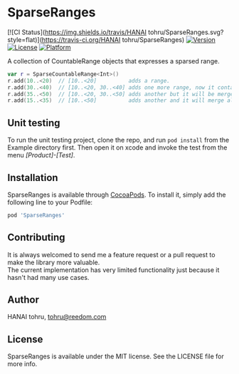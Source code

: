 # SparseRanges

[![CI Status](https://img.shields.io/travis/HANAI tohru/SparseRanges.svg?style=flat)](https://travis-ci.org/HANAI tohru/SparseRanges)
[![Version](https://img.shields.io/cocoapods/v/SparseRanges.svg?style=flat)](https://cocoapods.org/pods/SparseRanges)
[![License](https://img.shields.io/cocoapods/l/SparseRanges.svg?style=flat)](https://cocoapods.org/pods/SparseRanges)
[![Platform](https://img.shields.io/cocoapods/p/SparseRanges.svg?style=flat)](https://cocoapods.org/pods/SparseRanges)

A collection of CountableRange objects that expresses a sparsed range.

```swift
var r = SparseCountableRange<Int>()
r.add(10..<20)  // [10..<20]          adds a range.
r.add(30..<40)  // [10..<20, 30..<40] adds one more range, now it contains two ranges.
r.add(35..<50)  // [10..<20, 30..<50] adds another but it will be merged with the second one.
r.add(15..<35)  // [10..<50]          adds another and it will merge all because it overlaps with them.
```

## Unit testing

To run the unit testing project, clone the repo, and run `pod install` from the Example
directory first. Then open it on xcode and invoke the test from the menu _[Product]-[Test]_.

## Installation

SparseRanges is available through [CocoaPods](https://cocoapods.org). To install
it, simply add the following line to your Podfile:

```ruby
pod 'SparseRanges'
```

## Contributing

It is always welcomed to send me a feature request or a pull request to make the
library more valuable.  
The current implementation has very limited functionality just because it hasn't
had many use cases.


## Author

HANAI tohru, [tohru@reedom.com](mailto:tohru@reedom.com)

## License

SparseRanges is available under the MIT license. See the LICENSE file for more info.
